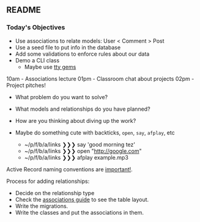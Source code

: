 ## README

### Today's Objectives

* Use associations to relate models: User < Comment > Post
* Use a seed file to put info in the database
* Add some validations to enforce rules about our data
* Demo a CLI class
   - Maybe use [tty gems](https://piotrmurach.github.io/tty/)

10am - Associations lecture
01pm - Classroom chat about projects
02pm - Project pitches!
  * What problem do you want to solve?
  * What models and relationships do you have planned?
  * How are you thinking about diving up the work?

* Maybe do something cute with backticks, `open`, `say`, `afplay`, etc
   * ~/p/f/b/a/links ❯❯❯ say 'good morning tez'
   * ~/p/f/b/a/links ❯❯❯ open "http://google.com"
   * ~/p/f/b/a/links ❯❯❯ afplay example.mp3

Active Record naming conventions are [important!][naming conventions].

Process for adding relationships:

* Decide on the relationship type
* Check the [associations guide][assoc] to see the table layout.
* Write the migrations.
* Write the classes and put the associations in them.

[assoc]: https://guides.rubyonrails.org/association_basics.html#the-has-many-association
[naming conventions]: https://guides.rubyonrails.org/active_record_basics.html#convention-over-configuration-in-active-record